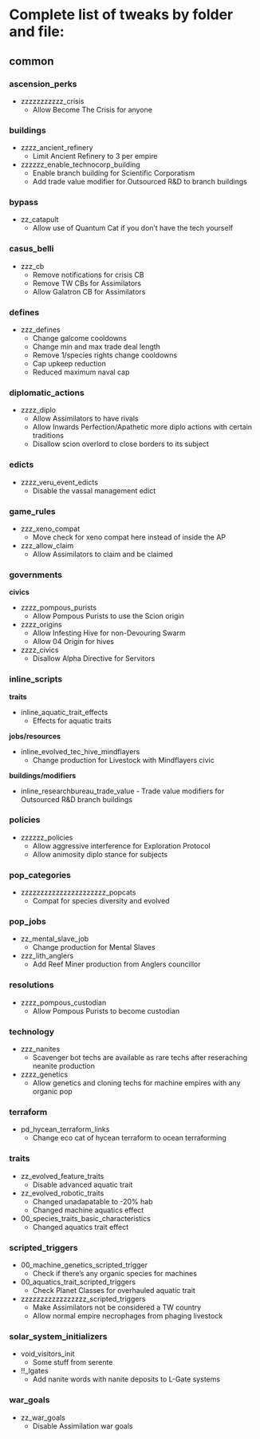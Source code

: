# Complete list of tweaks by folder and file:

## common
### ascension_perks
- zzzzzzzzzzz_crisis
	- Allow Become The Crisis for anyone
### buildings
- zzzz_ancient_refinery
	- Limit Ancient Refinery to 3 per empire
- zzzzzz_enable_technocorp_building
	- Enable branch building for Scientific Corporatism
	- Add trade value modifier for Outsourced R&D to branch buildings
### bypass
- zz_catapult
	- Allow use of Quantum Cat if you don’t have the tech yourself
### casus_belli
- zzz_cb
	- Remove notifications for crisis CB
	- Remove TW CBs for Assimilators
	- Allow Galatron CB for Assimilators
### defines
- zzz_defines
	- Change galcome cooldowns
	- Change min and max trade deal length
	- Remove 1/species rights change cooldowns
	- Cap upkeep reduction
	- Reduced maximum naval cap
### diplomatic_actions
- zzzz_diplo
	- Allow Assimilators to have rivals
	- Allow Inwards Perfection/Apathetic more diplo actions with certain traditions
	- Disallow scion overlord to close borders to its subject
### edicts
- zzzz_veru_event_edicts
	- Disable the vassal management edict
### game_rules
- zzz_xeno_compat
	- Move check for xeno compat here instead of inside the AP
- zzz_allow_claim
	- Allow Assimilators to claim and be claimed
### governments
**civics**
- zzzz_pompous_purists
  - Allow Pompous Purists to use the Scion origin
- zzzz_origins
  - Allow Infesting Hive for non-Devouring Swarm
  - Allow 04 Origin for hives
- zzzz_civics
  - Disallow Alpha Directive for Servitors
### inline_scripts
**traits**
- inline_aquatic_trait_effects
  - Effects for aquatic traits

**jobs/resources**
  - inline_evolved_tec_hive_mindflayers
    - Change production for Livestock with Mindflayers civic

**buildings/modifiers**
  - inline_researchbureau_trade_value
        - Trade value modifiers for Outsourced R&D branch buildings
### policies
- zzzzzz_policies
	- Allow aggressive interference for Exploration Protocol
	- Allow animosity diplo stance for subjects
### pop_categories
- zzzzzzzzzzzzzzzzzzzzzz_popcats
	- Compat for species diversity and evolved
### pop_jobs
- zz_mental_slave_job
	- Change production for Mental Slaves
- zzz_lith_anglers
	- Add Reef Miner production from Anglers councillor
### resolutions
- zzzz_pompous_custodian
	- Allow Pompous Purists to become custodian
### technology
- zzz_nanites
	- Scavenger bot techs are available as rare techs after reseraching neanite production
- zzzz_genetics
	- Allow genetics and cloning techs for machine empires with any organic pop
### terraform
- pd_hycean_terraform_links
	- Change eco cat of hycean terraform to ocean terraforming
### traits
- zz_evolved_feature_traits
	- Disable advanced aquatic trait
- zz_evolved_robotic_traits
	- Changed unadapatable to -20% hab
	- Changed machine aquatics effect
- 00_species_traits_basic_characteristics
	- Changed aquatics trait effect
### scripted_triggers
- 00_machine_genetics_scripted_trigger
	- Check if there’s any organic species for machines
- 00_aquatics_trait_scripted_triggers
	- Check Planet Classes for overhauled aquatic trait
- zzzzzzzzzzzzzzzzz_scripted_triggers
	- Make Assimilators not be considered a TW country
	- Allow normal empire necrophages from phaging livestock
### solar_system_initializers
- void_visitors_init
	- Some stuff from serente
- !!_lgates
	- Add nanite words with nanite deposits to L-Gate systems
### war_goals
- zz_war_goals
	- Disable Assimilation war goals
